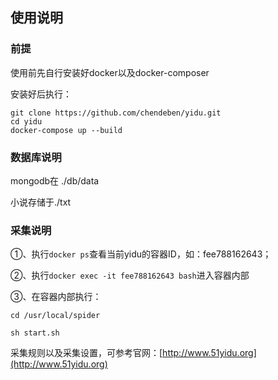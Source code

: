 ## 使用说明
### 前提
使用前先自行安装好docker以及docker-composer

安装好后执行：

```
git clone https://github.com/chendeben/yidu.git
cd yidu
docker-compose up --build
```
### 数据库说明
mongodb在 ./db/data

小说存储于./txt

### 采集说明

①、执行```docker ps```查看当前yidu的容器ID，如：fee788162643；

②、执行```docker exec -it fee788162643 bash```进入容器内部

③、在容器内部执行：

```
cd /usr/local/spider

sh start.sh
```
采集规则以及采集设置，可参考官网：[http://www.51yidu.org](http://www.51yidu.org)